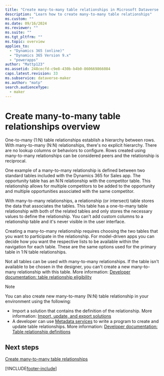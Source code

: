 ```yaml
---
title: "Create many-to-many table relationships in Microsoft Dataverse overview | MicrosoftDocs"
description: "Learn how to create many-to-many table relationships"
ms.custom: ""
ms.date: 09/16/2024
ms.reviewer: ""
ms.suite: ""
ms.tgt_pltfrm: ""
ms.topic: overview
applies_to: 
  - "Dynamics 365 (online)"
  - "Dynamics 365 Version 9.x"
  - "powerapps"
author: "Mattp123"
ms.assetid: 248cecfd-c9e8-430b-b4b0-860669866084
caps.latest.revision: 33
ms.subservice: dataverse-maker
ms.author: "matp"
search.audienceType: 
  - maker
---
```

# Create many-to-many table relationships overview

One-to-many (1:N) table relationships establish a hierarchy between rows. With many-to-many (N:N) relationships, there's no explicit hierarchy. There are no lookup columns or behaviors to configure. Rows created using many-to-many relationships can be considered peers and the relationship is reciprocal.  

One example of a many-to-many relationship is defined between two standard tables included with the Dynamics 365 for Sales app. The opportunity table has an N:N relationship with the competitor table. This relationship allows for multiple competitors to be added to the opportunity and multiple opportunities associated with the same competitor.
  
With many-to-many relationships, a relationship (or intersect) table stores the data that associates the tables. This table has a one-to-many table relationship with both of the related tables and only stores the necessary values to define the relationship. You can't add custom columns to a relationship table and it's never visible in the user interface.
  
Creating a many-to-many relationship requires choosing the two tables that you want to participate in the relationship. For model-driven apps you can decide how you want the respective lists to be available within the navigation for each table. These are the same options used for the primary table in 1:N table relationships.
  
Not all tables can be used with many-to-many relationships. If the table isn't available to be chosen in the designer, you can't create a new many-to-many relationship with this table. More information: [Developer documentation: table relationship eligibility](/power-apps/developer/data-platform/entity-relationship-eligibility)

> [!NOTE]
> You can also create new many-to-many (N:N) table relationship in your environment using the following:
> - Import a solution that contains the definition of the relationship. More information: [Import, update, and export solutions](import-update-export-solutions.md)
> - A developer can use [Metadata services](../../developer/data-platform/metadata-services.md) to write a program to create and update table relationships. More information: [Developer documentation: Table relationship definitions](../../developer/data-platform/entity-relationship-metadata.md)

## Next steps

[Create many-to-many table relationships](create-edit-nn-relationships-portal.md)<br />

[!INCLUDE[footer-include](../../includes/footer-banner.md)]
